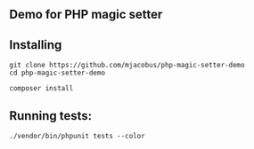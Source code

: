 Demo for PHP magic setter
----


## Installing

```
git clone https://github.com/mjacobus/php-magic-setter-demo
cd php-magic-setter-demo

composer install
```

## Running tests:

```
./vendor/bin/phpunit tests --color
```
